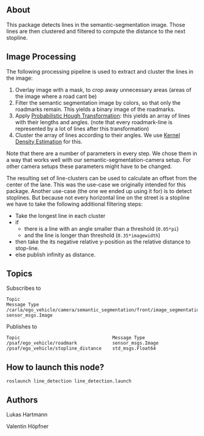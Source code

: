 ## About
This package detects lines in the semantic-segmentation image. Those lines are then clustered and filtered to compute the distance to the next stopline. 

## Image Processing
The following processing pipeline is used to extract and cluster the lines in the image:

1. Overlay image with a mask, to crop away unnecessary areas (areas of the image where a road cant be)
2. Filter the semantic segmentation image by colors, so that only the roadmarks remain. This yields a binary image of the roadmarks.
3. Apply [Probabilistic Hough Transformation](https://opencv-python-tutroals.readthedocs.io/en/latest/py_tutorials/py_imgproc/py_houghlines/py_houghlines.html): this yields an array of lines with their lengths and angles. (note that every roadmark-line is represented by a lot of lines after this transformation)
4. Cluster the array of lines according to their angles. We use [Kernel Density Estimation](https://en.wikipedia.org/wiki/Kernel_density_estimation) for this.

Note that there are a number of parameters in every step. We chose them in a way that works well with our semantic-segmentation-camera setup. For other camera setups these parameters might have to be changed. 

The resulting set of line-clusters can be used to calculate an offset from the center of the lane. This was the use-case we originally intended for this package. Another use-case (the one we ended up using it for) is to detect stoplines. But because not every horizontal line on the street is a stopline we have to take the following additional filtering steps: 

* Take the longest line in each cluster
* if 
    * there is a line with an angle smaller than a threshold (```0.05*pi```)
    * and the line is longer than threshold (```0.35*imagewidth```) 
* then take the its negative relative y-position as the relative distance to stop-line. 
* else publish infinity as distance.

## Topics
Subscribes to
```
Topic                                                                      Message Type
/carla/ego_vehicle/camera/semantic_segmentation/front/image_segmentation   sensor_msgs.Image

```

Publishes to
```
Topic                                  Message Type
/psaf/ego_vehicle/roadmark             sensor_msgs.Image
/psaf/ego_vehicle/stopline_distance    std_msgs.Float64

```

## How to launch this node?
```shell
roslaunch line_detection line_detection.launch
```

## Authors
Lukas Hartmann

Valentin Höpfner
